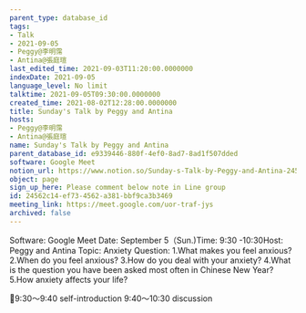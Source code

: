```yaml
---
parent_type: database_id
tags:
- Talk
- 2021-09-05
- Peggy@李明霈
- Antina@張庭瑄
last_edited_time: 2021-09-03T11:20:00.0000000
indexDate: 2021-09-05
language_level: No limit
talktime: 2021-09-05T09:30:00.0000000
created_time: 2021-08-02T12:28:00.0000000
title: Sunday's Talk by Peggy and Antina
hosts:
- Peggy@李明霈
- Antina@張庭瑄
name: Sunday's Talk by Peggy and Antina
parent_database_id: e9339446-880f-4ef0-8ad7-8ad1f507dded
software: Google Meet
notion_url: https://www.notion.so/Sunday-s-Talk-by-Peggy-and-Antina-24562c14ef734562a381bbf9ca3b3469
object: page
sign_up_here: Please comment below note in Line group
id: 24562c14-ef73-4562-a381-bbf9ca3b3469
meeting_link: https://meet.google.com/uor-traf-jys
archived: false
---
```


Software: Google Meet
Date: September 5（Sun.)Time: 9:30 -10:30Host: Peggy and Antina Topic: Anxiety
Question:
 1.What makes you feel anxious?2.When do you feel anxious?
3.How do you deal with your anxiety?
4.What is the question you have been asked most often in Chinese New Year?
5.How anxiety affects your life?

📅9:30～9:40 self-introduction 9:40～10:30 discussion





